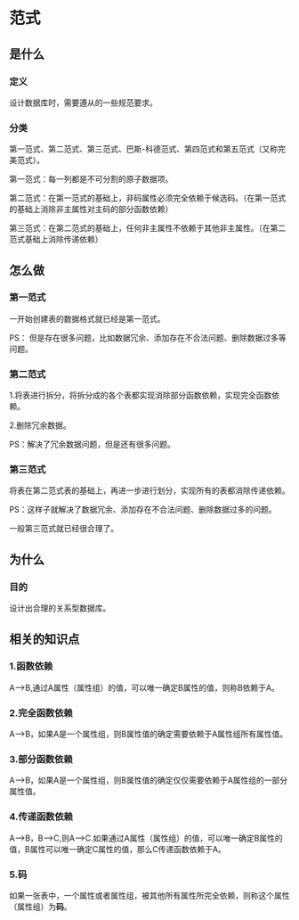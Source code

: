 # 范式

## 是什么

### 定义

设计数据库时，需要遵从的一些规范要求。

### 分类

第一范式、第二范式、第三范式、巴斯-科德范式、第四范式和第五范式（又称完美范式）。

第一范式：每一列都是不可分割的原子数据项。

第二范式：在第一范式的基础上，非码属性必须完全依赖于候选码。（在第一范式的基础上消除非主属性对主码的部分函数依赖）

第三范式：在第二范式的基础上，任何非主属性不依赖于其他非主属性。（在第二范式基础上消除传递依赖）

## 怎么做

### 第一范式

一开始创建表的数据格式就已经是第一范式。 

 PS：   但是存在很多问题，比如数据冗余、添加存在不合法问题、删除数据过多等问题。

### 第二范式

1.将表进行拆分，将拆分成的各个表都实现消除部分函数依赖，实现完全函数依赖。

2.删除冗余数据。

PS：解决了冗余数据问题，但是还有很多问题。

### 第三范式

将表在第二范式表的基础上，再进一步进行划分，实现所有的表都消除传递依赖。



PS：这样子就解决了数据冗余、添加存在不合法问题、删除数据过多的问题。

一般第三范式就已经很合理了。



  



## 为什么

### 目的

设计出合理的关系型数据库。



## 相关的知识点

### 1.函数依赖

A-->B,通过A属性（属性组）的值，可以唯一确定B属性的值，则称B依赖于A。

### 2.完全函数依赖

A-->B，如果A是一个属性组，则B属性值的确定需要依赖于A属性组所有属性值。

### 3.部分函数依赖

A-->B，如果A是一个属性组，则B属性值的确定仅仅需要依赖于A属性组的一部分属性值。

### 4.传递函数依赖

A-->B，B-->C,则A-->C.如果通过A属性（属性组）的值，可以唯一确定B属性的值，B属性可以唯一确定C属性的值，那么C传递函数依赖于A。

### 5.码

如果一张表中，一个属性或者属性组，被其他所有属性所完全依赖，则称这个属性（属性组）为**码**。
